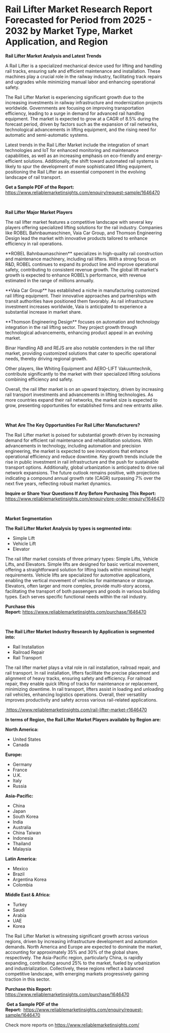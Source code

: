 <p><h1>Rail Lifter Market Research Report Forecasted for Period from 2025 -  2032 by Market Type, Market Application, and Region</h1></p><p><strong>Rail Lifter Market Analysis and Latest Trends</strong></p>
<p><p>A Rail Lifter is a specialized mechanical device used for lifting and handling rail tracks, ensuring safe and efficient maintenance and installation. These machines play a crucial role in the railway industry, facilitating track repairs and upgrades while minimizing manual labor and enhancing operational safety.</p><p>The Rail Lifter Market is experiencing significant growth due to the increasing investments in railway infrastructure and modernization projects worldwide. Governments are focusing on improving transportation efficiency, leading to a surge in demand for advanced rail handling equipment. The market is expected to grow at a CAGR of 8.5% during the forecast period, driven by factors such as the expansion of rail networks, technological advancements in lifting equipment, and the rising need for automatic and semi-automatic systems.</p><p>Latest trends in the Rail Lifter Market include the integration of smart technologies and IoT for enhanced monitoring and maintenance capabilities, as well as an increasing emphasis on eco-friendly and energy-efficient solutions. Additionally, the shift toward automated rail systems is likely to spur the development of more sophisticated lifting equipment, positioning the Rail Lifter as an essential component in the evolving landscape of rail transport.</p></p>
<p><strong>Get a Sample PDF of the Report:&nbsp;</strong> <a href="https://www.reliablemarketinsights.com/enquiry/request-sample/1646470?utm_campaign=2951&utm_medium=2&utm_source=Github&utm_content=ia&utm_term=11042025&utm_id=rail-lifter">https://www.reliablemarketinsights.com/enquiry/request-sample/1646470</a></p>
<p>&nbsp;</p>
<p><strong>Rail Lifter Major Market Players</strong></p>
<p><p>The rail lifter market features a competitive landscape with several key players offering specialized lifting solutions for the rail industry. Companies like ROBEL Bahnbaumaschinen, Vaia Car Group, and Thomson Engineering Design lead the market with innovative products tailored to enhance efficiency in rail operations.</p><p>**ROBEL Bahnbaumaschinen** specializes in high-quality rail construction and maintenance machinery, including rail lifters. With a strong focus on R&D, ROBEL continues to expand its product line and improve operational safety, contributing to consistent revenue growth. The global lift market's growth is expected to enhance ROBEL’s performance, with revenue estimated in the range of millions annually.</p><p>**Vaia Car Group** has established a niche in manufacturing customized rail lifting equipment. Their innovative approaches and partnerships with transit authorities have positioned them favorably. As rail infrastructure investment increases worldwide, Vaia is anticipated to experience a substantial increase in market share.</p><p>**Thomson Engineering Design** focuses on automation and technology integration in the rail lifting sector. They project growth through technological advancements, enhancing product appeal in an evolving market. </p><p>Binar Handling AB and REJS are also notable contenders in the rail lifter market, providing customized solutions that cater to specific operational needs, thereby driving regional growth. </p><p>Other players, like Whiting Equipment and AERO-LIFT Vakuumtechnik, contribute significantly to the market with their specialized lifting solutions combining efficiency and safety. </p><p>Overall, the rail lifter market is on an upward trajectory, driven by increasing rail transport investments and advancements in lifting technologies. As more countries expand their rail networks, the market size is expected to grow, presenting opportunities for established firms and new entrants alike.</p></p>
<p>&nbsp;</p>
<p><strong>What Are The Key Opportunities For Rail Lifter Manufacturers?</strong></p>
<p><p>The Rail Lifter market is poised for substantial growth driven by increasing demand for efficient rail maintenance and rehabilitation solutions. With advancements in technology, including automation and precision engineering, the market is expected to see innovations that enhance operational efficiency and reduce downtime. Key growth trends include the rise in public investment in rail infrastructure and the push for sustainable transport options. Additionally, global urbanization is anticipated to drive rail network expansions. The future outlook remains positive, with projections indicating a compound annual growth rate (CAGR) surpassing 7% over the next five years, reflecting robust market dynamics.</p></p>
<p><strong>Inquire or Share Your Questions If Any Before Purchasing This Report:</strong> <a href="https://www.reliablemarketinsights.com/enquiry/pre-order-enquiry/1646470?utm_campaign=2951&utm_medium=2&utm_source=Github&utm_content=ia&utm_term=11042025&utm_id=rail-lifter">https://www.reliablemarketinsights.com/enquiry/pre-order-enquiry/1646470</a></p>
<p>&nbsp;</p>
<p><strong>Market Segmentation</strong></p>
<p><strong>The Rail Lifter Market Analysis by types is segmented into:</strong></p>
<p><ul><li>Simple Lift</li><li>Vehicle Lift</li><li>Elevator</li></ul></p>
<p><p>The rail lifter market consists of three primary types: Simple Lifts, Vehicle Lifts, and Elevators. Simple lifts are designed for basic vertical movement, offering a straightforward solution for lifting loads within minimal height requirements. Vehicle lifts are specialized for automotive applications, enabling the vertical movement of vehicles for maintenance or storage. Elevators, often larger and more complex, provide multi-story access, facilitating the transport of both passengers and goods in various building types. Each serves specific functional needs within the rail industry.</p></p>
<p><strong>Purchase this Report:&nbsp;</strong><a href="https://www.reliablemarketinsights.com/purchase/1646470?utm_campaign=2951&utm_medium=2&utm_source=Github&utm_content=ia&utm_term=11042025&utm_id=rail-lifter">https://www.reliablemarketinsights.com/purchase/1646470</a></p>
<p>&nbsp;</p>
<p><strong>The Rail Lifter Market Industry Research by Application is segmented into:</strong></p>
<p><ul><li>Rail Installation</li><li>Railroad Repair</li><li>Rail Transport</li></ul></p>
<p><p>The rail lifter market plays a vital role in rail installation, railroad repair, and rail transport. In rail installation, lifters facilitate the precise placement and alignment of heavy tracks, ensuring safety and efficiency. For railroad repair, they enable quick lifting of tracks for maintenance or replacement, minimizing downtime. In rail transport, lifters assist in loading and unloading rail vehicles, enhancing logistics operations. Overall, their versatility improves productivity and safety across various rail-related applications.</p></p>
<p><a href="https://www.reliablemarketinsights.com/rail-lifter-market-r1646470?utm_campaign=2951&utm_medium=2&utm_source=Github&utm_content=ia&utm_term=11042025&utm_id=rail-lifter">&nbsp;https://www.reliablemarketinsights.com/rail-lifter-market-r1646470</a></p>
<p><strong>In terms of Region, the Rail Lifter Market Players available by Region are:</strong></p>
<p>
    <p> <strong> North America: </strong>
        <ul>
            <li>United States</li>
            <li>Canada</li>
        </ul>
        </p> 
    <p> <strong> Europe: </strong>
        <ul>
            <li>Germany</li>
            <li>France</li>
            <li>U.K.</li>
            <li>Italy</li>
            <li>Russia</li>
        </ul>
        </p> 
    <p> <strong> Asia-Pacific: </strong>
        <ul>
            <li>China</li>
            <li>Japan</li>
            <li>South Korea</li>
            <li>India</li>
            <li>Australia</li>
            <li>China Taiwan</li>
            <li>Indonesia</li>
            <li>Thailand</li>
            <li>Malaysia</li>
        </ul>
        </p> 
    <p> <strong> Latin America: </strong>
        <ul>
            <li>Mexico</li>
            <li>Brazil</li>
            <li>Argentina Korea</li>
            <li>Colombia</li>
        </ul>
        </p> 
    <p> <strong> Middle East & Africa: </strong>
        <ul>
            <li>Turkey</li>
            <li>Saudi</li>
            <li>Arabia</li>
            <li>UAE</li>
            <li>Korea</li>
        </ul>
    </p>
    </p>
<p><p>The Rail Lifter Market is witnessing significant growth across various regions, driven by increasing infrastructure development and automation demands. North America and Europe are expected to dominate the market, accounting for approximately 35% and 30% of the global share, respectively. The Asia-Pacific region, particularly China, is rapidly expanding, contributing around 25% to the market, fueled by urbanization and industrialization. Collectively, these regions reflect a balanced competitive landscape, with emerging markets progressively gaining traction in this sector.</p></p>
<p><strong>Purchase this Report: </strong><a href="https://www.reliablemarketinsights.com/purchase/1646470?utm_campaign=2951&utm_medium=2&utm_source=Github&utm_content=ia&utm_term=11042025&utm_id=rail-lifter">https://www.reliablemarketinsights.com/purchase/1646470</a></p>
<p>&nbsp;<strong>Get a Sample PDF of the Report:&nbsp;&nbsp;</strong><a href="https://www.reliablemarketinsights.com/enquiry/request-sample/1646470?utm_campaign=2951&utm_medium=2&utm_source=Github&utm_content=ia&utm_term=11042025&utm_id=rail-lifter">https://www.reliablemarketinsights.com/enquiry/request-sample/1646470</a></p>
<p><strong></strong></p>
<p>Check more reports on <a href="https://www.reliablemarketinsights.com/?utm_campaign=2951&utm_medium=2&utm_source=Github&utm_content=ia&utm_term=11042025&utm_id=rail-lifter">https://www.reliablemarketinsights.com/</a></p>